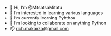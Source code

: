 - 👋 Hi, I’m @MitsatsaMitatu
- 👀 I’m interested in learning various languages
- 🌱 I’m currently learning Pyhthon
- 💞️ I’m looking to collaborate on anything Python
- 📫 rich.makanza@gmail.com

<!---
MitsatsaMitatu/MitsatsaMitatu is a ✨ special ✨ repository because its `README.md` (this file) appears on your GitHub profile.
You can click the Preview link to take a look at your changes.
--->
